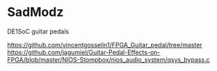# SadModz
DE1SoC guitar pedals

https://github.com/vincentgosselin1/FPGA_Guitar_pedal/tree/master
https://github.com/jagumiel/Guitar-Pedal-Effects-on-FPGA/blob/master/NIOS-Stompbox/nios_audio_system/qsys_bypass.c
